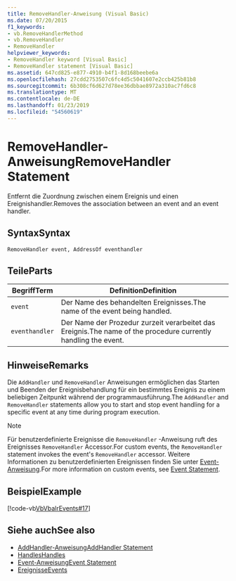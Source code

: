 ```yaml
---
title: RemoveHandler-Anweisung (Visual Basic)
ms.date: 07/20/2015
f1_keywords:
- vb.RemoveHandlerMethod
- vb.RemoveHandler
- RemoveHandler
helpviewer_keywords:
- RemoveHandler keyword [Visual Basic]
- RemoveHandler statement [Visual Basic]
ms.assetid: 647cd825-e877-4910-b4f1-8d168beebe6a
ms.openlocfilehash: 27cdd2753507c6fc4d5c5041607e2ccb425b81b8
ms.sourcegitcommit: 6b308cf6d627d78ee36dbbae8972a310ac7fd6c8
ms.translationtype: MT
ms.contentlocale: de-DE
ms.lasthandoff: 01/23/2019
ms.locfileid: "54560619"
---
```

# <a name="removehandler-statement"></a><span data-ttu-id="993cc-102">RemoveHandler-Anweisung</span><span class="sxs-lookup"><span data-stu-id="993cc-102">RemoveHandler Statement</span></span>
<span data-ttu-id="993cc-103">Entfernt die Zuordnung zwischen einem Ereignis und einen Ereignishandler.</span><span class="sxs-lookup"><span data-stu-id="993cc-103">Removes the association between an event and an event handler.</span></span>  
  
## <a name="syntax"></a><span data-ttu-id="993cc-104">Syntax</span><span class="sxs-lookup"><span data-stu-id="993cc-104">Syntax</span></span>  
  
```  
RemoveHandler event, AddressOf eventhandler  
```  
  
## <a name="parts"></a><span data-ttu-id="993cc-105">Teile</span><span class="sxs-lookup"><span data-stu-id="993cc-105">Parts</span></span>  
  
|<span data-ttu-id="993cc-106">Begriff</span><span class="sxs-lookup"><span data-stu-id="993cc-106">Term</span></span>|<span data-ttu-id="993cc-107">Definition</span><span class="sxs-lookup"><span data-stu-id="993cc-107">Definition</span></span>|  
|---|---|  
|`event`|<span data-ttu-id="993cc-108">Der Name des behandelten Ereignisses.</span><span class="sxs-lookup"><span data-stu-id="993cc-108">The name of the event being handled.</span></span>|  
|`eventhandler`|<span data-ttu-id="993cc-109">Der Name der Prozedur zurzeit verarbeitet das Ereignis.</span><span class="sxs-lookup"><span data-stu-id="993cc-109">The name of the procedure currently handling the event.</span></span>|  
  
## <a name="remarks"></a><span data-ttu-id="993cc-110">Hinweise</span><span class="sxs-lookup"><span data-stu-id="993cc-110">Remarks</span></span>  
 <span data-ttu-id="993cc-111">Die `AddHandler` und `RemoveHandler` Anweisungen ermöglichen das Starten und Beenden der Ereignisbehandlung für ein bestimmtes Ereignis zu einem beliebigen Zeitpunkt während der programmausführung.</span><span class="sxs-lookup"><span data-stu-id="993cc-111">The `AddHandler` and `RemoveHandler` statements allow you to start and stop event handling for a specific event at any time during program execution.</span></span>  
  
> [!NOTE]
>  <span data-ttu-id="993cc-112">Für benutzerdefinierte Ereignisse die `RemoveHandler` -Anweisung ruft des Ereignisses `RemoveHandler` Accessor.</span><span class="sxs-lookup"><span data-stu-id="993cc-112">For custom events, the `RemoveHandler` statement invokes the event's `RemoveHandler` accessor.</span></span> <span data-ttu-id="993cc-113">Weitere Informationen zu benutzerdefinierten Ereignissen finden Sie unter [Event-Anweisung](../../../visual-basic/language-reference/statements/event-statement.md).</span><span class="sxs-lookup"><span data-stu-id="993cc-113">For more information on custom events, see [Event Statement](../../../visual-basic/language-reference/statements/event-statement.md).</span></span>  
  
## <a name="example"></a><span data-ttu-id="993cc-114">Beispiel</span><span class="sxs-lookup"><span data-stu-id="993cc-114">Example</span></span>  
 [!code-vb[VbVbalrEvents#17](../../../visual-basic/language-reference/statements/codesnippet/VisualBasic/removehandler-statement_1.vb)]  
  
## <a name="see-also"></a><span data-ttu-id="993cc-115">Siehe auch</span><span class="sxs-lookup"><span data-stu-id="993cc-115">See also</span></span>
- [<span data-ttu-id="993cc-116">AddHandler-Anweisung</span><span class="sxs-lookup"><span data-stu-id="993cc-116">AddHandler Statement</span></span>](../../../visual-basic/language-reference/statements/addhandler-statement.md)
- [<span data-ttu-id="993cc-117">Handles</span><span class="sxs-lookup"><span data-stu-id="993cc-117">Handles</span></span>](../../../visual-basic/language-reference/statements/handles-clause.md)
- [<span data-ttu-id="993cc-118">Event-Anweisung</span><span class="sxs-lookup"><span data-stu-id="993cc-118">Event Statement</span></span>](../../../visual-basic/language-reference/statements/event-statement.md)
- [<span data-ttu-id="993cc-119">Ereignisse</span><span class="sxs-lookup"><span data-stu-id="993cc-119">Events</span></span>](../../../visual-basic/programming-guide/language-features/events/index.md)
